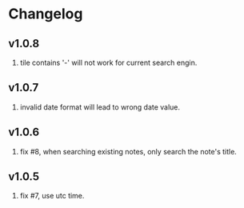 # Changelog

## v1.0.8

1. tile contains '-' will not work for current search engin.

## v1.0.7

1. invalid date format will lead to wrong date value.

## v1.0.6

1. fix #8, when searching existing notes, only search the note's title.

## v1.0.5

1. fix #7, use utc time.


